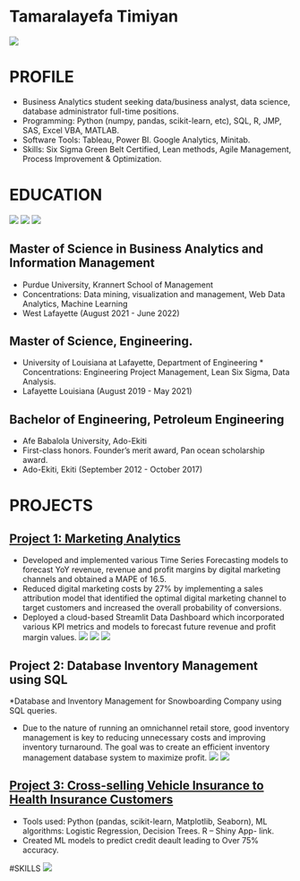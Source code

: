 # Tamaralayefa Timiyan
![](/images/IMG_1046%20-%20Copy%20(3)%20-%20Copy.jpg)

# PROFILE
* Business Analytics student seeking data/business analyst, data science, database administrator full-time positions.
*	Programming: Python (numpy, pandas, scikit-learn, etc), SQL, R, JMP, SAS, Excel VBA, MATLAB.
*	Software Tools: Tableau, Power BI. Google Analytics, Minitab.
*	Skills: Six Sigma Green Belt Certified, Lean methods, Agile Management, Process Improvement & Optimization.

# EDUCATION
![](/images/Purdue.jpg)
![](/images/ULL.jpg)
![](/images/abuad.jpg)

## Master of Science in Business Analytics and Information Management
* Purdue University, Krannert School of Management
* Concentrations: Data mining, visualization and management, Web Data Analytics, Machine Learning	
* West Lafayette (August 2021 -  June 2022)

## Master of Science, Engineering. 
* University of Louisiana at Lafayette, Department of Engineering	                                                                                                    * Concentrations: Engineering Project Management, Lean Six Sigma, Data Analysis.
* Lafayette Louisiana (August 2019 - May 2021)

## Bachelor of Engineering, Petroleum Engineering
* Afe Babalola University, Ado-Ekiti
* First-class honors. Founder’s merit award, Pan ocean scholarship award.	
* Ado-Ekiti, Ekiti (September 2012 - October 2017)


# PROJECTS
## [Project 1: Marketing Analytics](https://github.com/Layefa/IPProject/blob/main/New%20INFORMS%20Poster%20V2.pdf)
* Developed and implemented various Time Series Forecasting models to forecast YoY revenue, revenue and profit margins by digital marketing channels and obtained a MAPE of 16.5.
* Reduced digital marketing costs by 27% by implementing a sales attribution model that identified the optimal digital marketing channel to target customers and increased the overall probability of conversions.
* Deployed a cloud-based Streamlit Data Dashboard which incorporated various KPI metrics and models to forecast future revenue and profit margin values.
![](/images/method.png)
![](/images/Email.png)
![](/images/Forecast.png)

## Project 2: Database Inventory Management using SQL 
 *Database and Inventory Management for Snowboarding Company using SQL queries. 
 * Due to the nature of running an omnichannel retail store, good inventory management is key to reducing unnecessary costs and improving inventory turnaround. The goal was to create an efficient inventory management database system to maximize profit.
![](/images/process%20flow.png)
![](/images/relational%20schema.png)

## [Project 3: Cross-selling Vehicle Insurance to Health Insurance Customers](https://csolanki.shinyapps.io/FinalProject/)
* Tools used: Python (pandas, scikit-learn, Matplotlib, Seaborn), ML algorithms: Logistic Regression, Decision Trees. R – Shiny App- link.
* Created ML models to predict credit deault leading to Over 75% accuracy.

#SKILLS
![](/images/skills.jpg)
